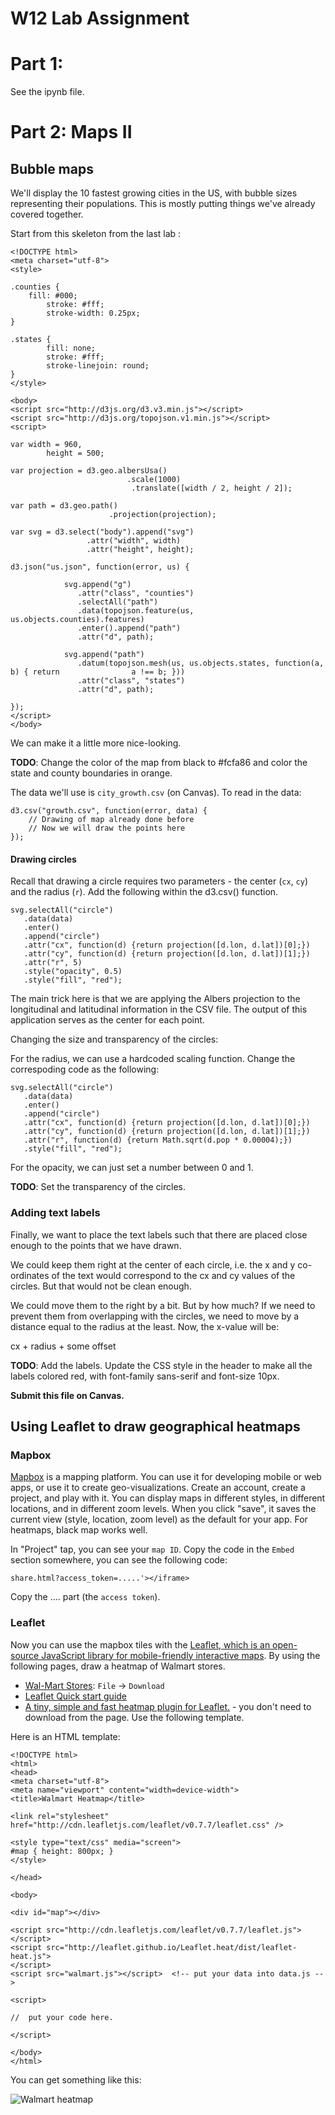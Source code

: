 # W12 Lab Assignment

# Part 1:
See the ipynb file.

# Part 2: Maps II

## Bubble maps

We'll display the 10 fastest growing cities in the US, with bubble sizes representing their populations. This is mostly putting things we've already covered together. 

Start from this skeleton from the last lab :

    <!DOCTYPE html>
    <meta charset="utf-8">
    <style>

    .counties {
 		fill: #000;
 			stroke: #fff;
 			stroke-width: 0.25px;
    }

    .states {
 			fill: none;
 			stroke: #fff;
 			stroke-linejoin: round;
    }
    </style>

    <body>
    <script src="http://d3js.org/d3.v3.min.js"></script>
    <script src="http://d3js.org/topojson.v1.min.js"></script>
    <script>

    var width = 960,
   			height = 500;

    var projection = d3.geo.albersUsa()
				  		   	  .scale(1000)
				  		       .translate([width / 2, height / 2]);

    var path = d3.geo.path()
        		 		  .projection(projection);

    var svg = d3.select("body").append("svg")
					 .attr("width", width)
					 .attr("height", height);

    d3.json("us.json", function(error, us) {

				svg.append("g")
  	   			   .attr("class", "counties")
  	   			   .selectAll("path")
  	   			   .data(topojson.feature(us, us.objects.counties).features)
  	   			   .enter().append("path")
  	   			   .attr("d", path);

				svg.append("path")
   	   			   .datum(topojson.mesh(us, us.objects.states, function(a, b) { return                a !== b; }))
   	   			   .attr("class", "states")
   	   			   .attr("d", path);

    });
    </script>
    </body>
    
We can make it a little more nice-looking. 

**TODO**: Change the color of the map from black to #fcfa86 and color the state and county boundaries in orange.

The data we'll use is `city_growth.csv` (on Canvas). To read in the data:

    d3.csv("growth.csv", function(error, data) {
		// Drawing of map already done before
		// Now we will draw the points here
    });

#### Drawing circles

Recall that drawing a circle requires two parameters - the center (`cx`, `cy`) and the radius (`r`). Add the following within the d3.csv() function.

    svg.selectAll("circle")
  	   .data(data)
  	   .enter()
  	   .append("circle")
  	   .attr("cx", function(d) {return projection([d.lon, d.lat])[0];})
  	   .attr("cy", function(d) {return projection([d.lon, d.lat])[1];})
  	   .attr("r", 5)
 	   .style("opacity", 0.5)
  	   .style("fill", "red");

The main trick here is that we are applying the Albers projection to the longitudinal and latitudinal information in the CSV file. The output of this application serves as the center for each point.

Changing the size and transparency of the circles:

For the radius, we can use a hardcoded scaling function. Change the correspoding code as the following:

    svg.selectAll("circle")
  	   .data(data)
  	   .enter()
  	   .append("circle")
  	   .attr("cx", function(d) {return projection([d.lon, d.lat])[0];})
  	   .attr("cy", function(d) {return projection([d.lon, d.lat])[1];})
  	   .attr("r", function(d) {return Math.sqrt(d.pop * 0.00004);})
  	   .style("fill", "red");

For the opacity, we can just set a number between 0 and 1.

**TODO**: Set the transparency of the circles.

### Adding text labels

Finally, we want to place the text labels such that there are placed close enough to the points that we have drawn.

We could keep them right at the center of each circle, i.e. the x and y co-ordinates of the text would correspond to the cx and cy values of the circles. But that would not be clean enough.

We could move them to the right by a bit. But by how much? If we need to prevent them from overlapping with the circles, we need to move by a distance equal to the radius at the least. Now, the x-value will be:
			                 
cx + radius + some offset

**TODO**: Add the labels. Update the CSS style in the header to make all the labels colored red, with font-family sans-serif and font-size 10px. 

**Submit this file on Canvas.**

## Using Leaflet to draw geographical heatmaps

### Mapbox

[Mapbox](https://www.mapbox.com) is a mapping platform. You can use it for developing mobile or web apps, or use it to create geo-visualizations. Create an account, create a project, and play with it. You can display maps in different styles, in different locations, and in different zoom levels. When you click "save", it saves the current view (style, location, zoom level) as the default for your app. For heatmaps, black map works well. 

In "Project" tap, you can see your `map ID`. Copy the code in the `Embed` section somewhere, you can see the following code:

    share.html?access_token=.....'></iframe>

Copy the .... part (the `access token`). 

### Leaflet

Now you can use the mapbox tiles with the [Leaflet, which is an open-source JavaScript library for mobile-friendly interactive maps](http://leafletjs.com). By using the following pages, draw a heatmap of Walmart stores. 

- [Wal-Mart Stores](https://www.google.com/fusiontables/DataSource?docid=1ag3Z3Uwp_hWiHeiBRqGrS_HzEtwUjeVh4d4ZAnI#rows:id=1): `File` -> `Download`
- [Leaflet Quick start guide](http://leafletjs.com/examples/quick-start.html)
- [A tiny, simple and fast heatmap plugin for Leaflet.](https://github.com/Leaflet/Leaflet.heat) - you don't need to download from the page. Use the following template. 

Here is an HTML template:

    <!DOCTYPE html>
    <html>
    <head>
    <meta charset="utf-8">
    <meta name="viewport" content="width=device-width">
    <title>Walmart Heatmap</title>

    <link rel="stylesheet" href="http://cdn.leafletjs.com/leaflet/v0.7.7/leaflet.css" />

    <style type="text/css" media="screen">
    #map { height: 800px; }  
    </style>

    </head>

    <body>

    <div id="map"></div>

    <script src="http://cdn.leafletjs.com/leaflet/v0.7.7/leaflet.js"></script>
    <script src="http://leaflet.github.io/Leaflet.heat/dist/leaflet-heat.js">
    </script>
    <script src="walmart.js"></script>  <!-- put your data into data.js -->

    <script>

    //  put your code here. 

    </script>

    </body>
    </html>


You can get something like this: 

![Walmart heatmap](https://raw.githubusercontent.com/yy/dviz-course/master/w12-geo-2/walmart.png)
